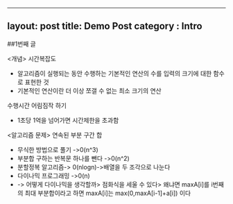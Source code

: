 -----------
layout: post
title: Demo Post
category : Intro
---------
##1번째 글

<개념>
시간복잡도
- 알고리즘이 실행되는 동안 수행하는 기본적인 연산의 수를 입력의 크기에 대한 함수로 표현한 것
- 기본적인 연산이란 더 이상 쪼갤 수 없는 최소 크기의 연산


수행시간 어림짐작 하기
- 1초당 1억을 넘어가면 시간제한을 초과함


<알고리즘 문제>
연속된 부분 구간 합
- 무식한 방법으로 풀기 ->0(n^3)
- 부분합 구하는 반복문 하나를 뺀다 ->0(n^2)
- 분할정복 알고리즘-> 0(nlogn)->배열을 두 조각으로 나눈다
- 다이나믹 프로그래밍 ->0(n)
- -> 어떻게 다이나믹을 생각할까> 점화식을 세울 수 있다> 왜냐면 maxA[i]를 i번째의 최대 부분합이라고 하면 maxA[i]는 max(0,maxA[i-1]+a[i]) 이다

